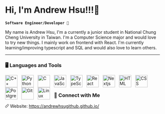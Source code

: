 # Hi, I'm Andrew Hsu!!!👋

**`Software Engineer/Developer 🤘`**

My name is Andrew Hsu, I'm a currently a junior student in National Chung Cheng University in Taiwan. I'm a Computer Science major and would love to try new things. I mainly work on frontend with React. I'm currently learning/improving typescript and SQL and would also love to learn others.

---

### 🖥️ Languages and Tools

<img align="left" alt="C++" width="40px" style="padding-right:10px;" src="https://cdn.jsdelivr.net/gh/devicons/devicon/icons/cplusplus/cplusplus-line.svg" />
<img align="left" alt="Python" width="40px" style="padding-right:10px;" src="https://cdn.jsdelivr.net/gh/devicons/devicon/icons/python/python-original.svg" />   
<img align="left" alt="C" width="40px" style="padding-right:10px;" src="https://cdn.jsdelivr.net/gh/devicons/devicon/icons/c/c-plain.svg" />
<img align="left" alt="JavaScript" width="40px" style="padding-right:10px;" src="https://cdn.jsdelivr.net/gh/devicons/devicon/icons/javascript/javascript-plain.svg" />
<img align="left" alt="TypeScript" width="40px" style="padding-right:10px;" src="https://cdn.jsdelivr.net/gh/devicons/devicon@latest/icons/typescript/typescript-original.svg" />
<img align="left" alt="React" width="40px" style="padding-right:10px;" src="https://cdn.jsdelivr.net/gh/devicons/devicon/icons/react/react-original.svg" />
<img align="left" alt="Nextjs" width="40px" style="padding-right:10px;" src="https://cdn.jsdelivr.net/gh/devicons/devicon@latest/icons/nextjs/nextjs-original.svg" />
<img align="left" alt="HTML" width="40px" style="padding-right:10px;" src="https://cdn.jsdelivr.net/gh/devicons/devicon/icons/html5/html5-plain.svg" />
<img align="left" alt="CSS" width="40px" style="padding-right:10px;" src="https://cdn.jsdelivr.net/gh/devicons/devicon/icons/css3/css3-plain.svg" />
<img align="left" alt="PostgreSQL" width="40px" style="padding-right:10px;" src="https://cdn.jsdelivr.net/gh/devicons/devicon/icons/postgresql/postgresql-original-wordmark.svg" />          
<img align="left" alt="Git" width="40px" style="padding-right:10px;" src="https://cdn.jsdelivr.net/gh/devicons/devicon/icons/git/git-original.svg" />
<img align="left" alt="Linux" width="40px" style="padding-right:10px;" src="https://cdn.jsdelivr.net/gh/devicons/devicon/icons/linux/linux-original.svg" />
<br />

#

### 🧰 Connect with Me

<svg xmlns="http://www.w3.org/2000/svg" viewBox="0 0 24 24" width="12" height="12"><path d="M14.78 3.653a3.936 3.936 0 1 1 5.567 5.567l-3.627 3.627a3.936 3.936 0 0 1-5.88-.353.75.75 0 0 0-1.18.928 5.436 5.436 0 0 0 8.12.486l3.628-3.628a5.436 5.436 0 1 0-7.688-7.688l-3 3a.75.75 0 0 0 1.06 1.061l3-3Z"></path><path d="M7.28 11.153a3.936 3.936 0 0 1 5.88.353.75.75 0 0 0 1.18-.928 5.436 5.436 0 0 0-8.12-.486L2.592 13.72a5.436 5.436 0 1 0 7.688 7.688l3-3a.75.75 0 1 0-1.06-1.06l-3 3a3.936 3.936 0 0 1-5.567-5.568l3.627-3.627Z"></path></svg> Website: https://andrewhsugithub.github.io/


